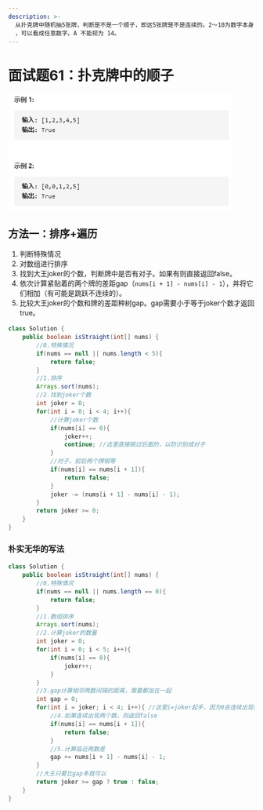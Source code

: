 ```yaml
---
description: >-
  从扑克牌中随机抽5张牌，判断是不是一个顺子，即这5张牌是不是连续的。2～10为数字本身，A为1，J为11，Q为12，K为13，而大、小王为 0
  ，可以看成任意数字。A 不能视为 14。
---
```


# 面试题61：扑克牌中的顺子

![](.gitbook/assets/image%20%2826%29.png)

## 方法一：排序+遍历

1. 判断特殊情况
2. 对数组进行排序
3. 找到大王joker的个数，判断牌中是否有对子。如果有则直接返回false。
4. 依次计算紧贴着的两个牌的差距gap（`nums[i + 1] - nums[i] - 1`），并将它们相加（有可能是跳跃不连续的）。
5. 比较大王joker的个数和牌的差距种树gap。gap需要小于等于joker个数才返回true。

```java
class Solution {
    public boolean isStraight(int[] nums) {
        //0.特殊情况
        if(nums == null || nums.length < 5){
            return false;
        }
        //1.排序
        Arrays.sort(nums);
        //2.找到joker个数
        int joker = 0;
        for(int i = 0; i < 4; i++){
            //计算joker个数
            if(nums[i] == 0){
                joker++;
                continue; //这里直接跳过后面的，以防识别成对子
            }
            //对子，前后两个牌相等
            if(nums[i] == nums[i + 1]){
                return false;
            }
            joker -= (nums[i + 1] - nums[i] - 1);
        }
        return joker >= 0;
    }
}
```

### 朴实无华的写法

```java
class Solution {
    public boolean isStraight(int[] nums) {
        //0.特殊情况
        if(nums == null || nums.length == 0){
            return false;
        }
        //1.数组排序
        Arrays.sort(nums);
        //2.计算joker的数量
        int joker = 0;
        for(int i = 0; i < 5; i++){
            if(nums[i] == 0){
                joker++;
            }
        }
        //3.gap计算相邻两数间隔的距离，需要都加在一起
        int gap = 0;
        for(int i = joker; i < 4; i++){ //这里i=joker起手，因为0会连续出现在数组前面，防止被当成双
            //4.如果连续出现两个数，则返回false
            if(nums[i] == nums[i + 1]){
                return false;
            }
            //5.计算临近两数差
            gap += nums[i + 1] - nums[i] - 1;
        }
        //大王只要比gap多就可以
        return joker >= gap ? true : false;
    }
}
```

